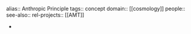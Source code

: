 alias:: Anthropic Principle
tags:: concept
domain:: [[cosmology]]
people::
see-also::
rel-projects:: [[AMT]]


-
